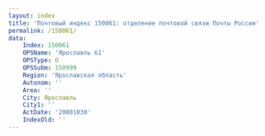 ```yaml
---
layout: index
title: 'Почтовый индекс 150061: отделение почтовой связи Почты России'
permalink: /150061/
data:
    Index: 150061
    OPSName: 'Ярославль 61'
    OPSType: О
    OPSSubm: 150999
    Region: 'Ярославская область'
    Autonom: ''
    Area: ''
    City: Ярославль
    City1: ''
    ActDate: '20001030'
    IndexOld: ''
---
```

